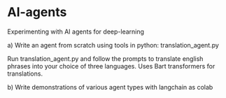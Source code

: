# AI-agents
Experimenting with AI agents for deep-learning

a) Write an agent from scratch using tools in python: translation_agent.py

Run translation_agent.py and follow the prompts to translate english phrases into your choice of three languages. Uses Bart transformers for translations.

b) Write demonstrations of various agent types with langchain as colab
